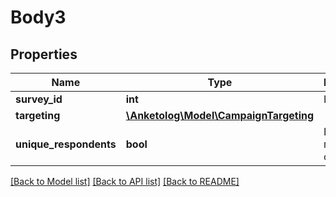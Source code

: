 # Body3

## Properties
Name | Type | Description | Notes
------------ | ------------- | ------------- | -------------
**survey_id** | **int** | ID опроса | 
**targeting** | [**\Anketolog\Model\CampaignTargeting**](CampaignTargeting.md) |  | 
**unique_respondents** | **bool** | Исключить повторные ответы | 

[[Back to Model list]](../README.md#documentation-for-models) [[Back to API list]](../README.md#documentation-for-api-endpoints) [[Back to README]](../README.md)


